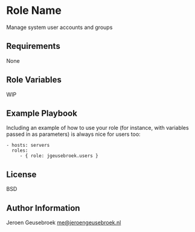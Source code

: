 Role Name
=========

Manage system user accounts and groups

Requirements
------------

None

Role Variables
--------------

WIP

Example Playbook
----------------

Including an example of how to use your role (for instance, with variables passed in as parameters) is always nice for users too:

    - hosts: servers
      roles:
         - { role: jgeusebroek.users }

License
-------

BSD

Author Information
------------------

Jeroen Geusebroek
me@jeroengeusebroek.nl